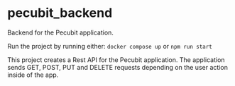 # pecubit_backend
Backend for the Pecubit application.

Run the project by running either:
`docker compose up`
or
`npm run start`

This project creates a Rest API for the Pecubit application. The application sends GET, POST, PUT and DELETE requests depending on the user action inside of the app.
